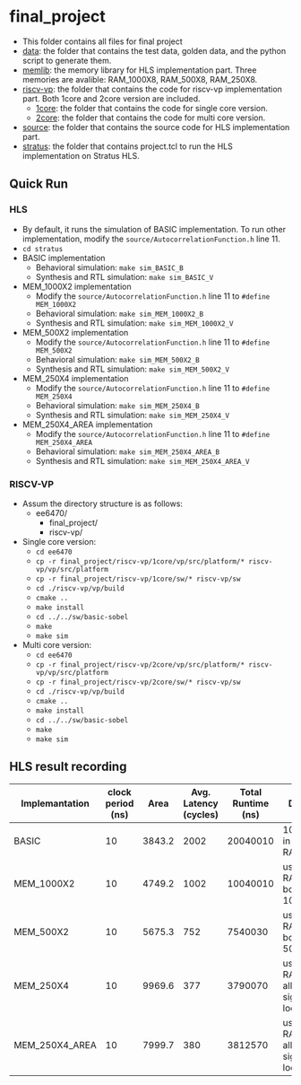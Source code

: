 # final_project
- This folder contains all files for final project
- [data](https://github.com/PaulWang0513/Electronic-System-Level-Design-and-Synthesis/tree/main/final_project/data): the folder that contains the test data, golden data, and the python script to generate them.
- [memlib](https://github.com/PaulWang0513/Electronic-System-Level-Design-and-Synthesis/tree/main/final_project/memlib): the memory library for HLS implementation part. Three memories are avalible: RAM_1000X8, RAM_500X8, RAM_250X8.
- [riscv-vp](https://github.com/PaulWang0513/Electronic-System-Level-Design-and-Synthesis/tree/main/final_project/riscv-vp): the folder that contains the code for riscv-vp implementation part. Both 1core and 2core version are included.
  - [1core](https://github.com/PaulWang0513/Electronic-System-Level-Design-and-Synthesis/tree/main/final_project/riscv-vp/1core): the folder that contains the code for single core version.
  - [2core](https://github.com/PaulWang0513/Electronic-System-Level-Design-and-Synthesis/tree/main/final_project/riscv-vp/2core): the folder that contains the code for multi core version.
- [source](https://github.com/PaulWang0513/Electronic-System-Level-Design-and-Synthesis/tree/main/final_project/source): the folder that contains the source code for HLS implementation part.
- [stratus](https://github.com/PaulWang0513/Electronic-System-Level-Design-and-Synthesis/tree/main/final_project/stratus): the folder that contains project.tcl to run the HLS implementation on Stratus HLS.

## Quick Run
### HLS 
- By default, it runs the simulation of BASIC implementation. To run other implementation, modify the `source/AutocorrelationFunction.h` line 11.
- `cd stratus`
- BASIC implementation
  - Behavioral simulation: `make sim_BASIC_B`
  - Synthesis and RTL simulation: `make sim_BASIC_V`
- MEM_1000X2 implementation
  - Modify the `source/AutocorrelationFunction.h` line 11 to `#define MEM_1000X2`
  - Behavioral simulation: `make sim_MEM_1000X2_B`
  - Synthesis and RTL simulation: `make sim_MEM_1000X2_V`
- MEM_500X2 implementation
  - Modify the `source/AutocorrelationFunction.h` line 11 to `#define MEM_500X2`
  - Behavioral simulation: `make sim_MEM_500X2_B`
  - Synthesis and RTL simulation: `make sim_MEM_500X2_V`
- MEM_250X4 implementation
  - Modify the `source/AutocorrelationFunction.h` line 11 to `#define MEM_250X4`
  - Behavioral simulation: `make sim_MEM_250X4_B`
  - Synthesis and RTL simulation: `make sim_MEM_250X4_V`
- MEM_250X4_AREA implementation
  - Modify the `source/AutocorrelationFunction.h` line 11 to `#define MEM_250X4_AREA`
  - Behavioral simulation: `make sim_MEM_250X4_AREA_B`
  - Synthesis and RTL simulation: `make sim_MEM_250X4_AREA_V`

### RISCV-VP
- Assum the directory structure is as follows:
  - ee6470/
    - final_project/
    - riscv-vp/
- Single core version:
  - `cd ee6470`
  - `cp -r final_project/riscv-vp/1core/vp/src/platform/* riscv-vp/vp/src/platform`
  - `cp -r final_project/riscv-vp/1core/sw/* riscv-vp/sw`
  - `cd ./riscv-vp/vp/build`
  - `cmake ..`
  - `make install`
  - `cd ../../sw/basic-sobel`
  - `make`
  - `make sim`
- Multi core version:
  - `cd ee6470`
  - `cp -r final_project/riscv-vp/2core/vp/src/platform/* riscv-vp/vp/src/platform`
  - `cp -r final_project/riscv-vp/2core/sw/* riscv-vp/sw`
  - `cd ./riscv-vp/vp/build`
  - `cmake ..`
  - `make install`
  - `cd ../../sw/basic-sobel`
  - `make`
  - `make sim`

## HLS result recording

| Implemantation | clock period (ns) | Area   | Avg. Latency (cycles) | Total Runtime (ns) | Description |
| -------------- | ----------------- | ------ | --------------------- | ------------------ | ----------- | 
| BASIC          | 10                | 3843.2 | 2002                  | 20040010           | 1000 signals in RAM_1000X8 | 
| MEM_1000X2     | 10                | 4749.2 | 1002                  | 10040010           | using 2 RAM_1000X8, both storing 1000 signal |
| MEM_500X2      | 10                | 5675.3 |  752                  |  7540030           | using 2 RAM_500X8, both storing 500 signal |
| MEM_250X4      | 10                | 9969.6 |  377                  |  3790070           | using 4 RAM_250X8, all storing 250 signal (4 loops) |
| MEM_250X4_AREA | 10                | 7999.7 |  380                  |  3812570           | using 4 RAM_250X8, all storing 250 signal (2 loops only) |